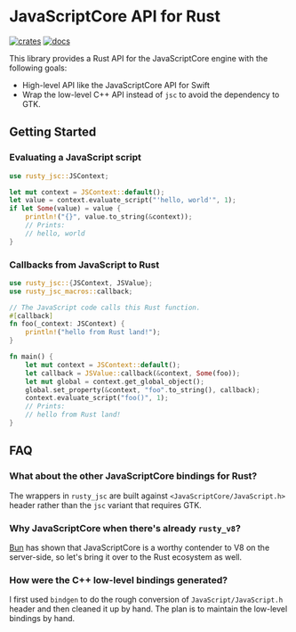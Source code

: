 # JavaScriptCore API for Rust

[![crates](https://img.shields.io/crates/v/rusty_jsc.svg)](https://crates.io/crates/rusty_jsc)
[![docs](https://docs.rs/rusty_jsc/badge.svg)](https://docs.rs/rusty_jsc)

This library provides a Rust API for the JavaScriptCore engine with the following goals:

* High-level API like the JavaScriptCore API for Swift
* Wrap the low-level C++ API instead of `jsc` to avoid the dependency to GTK.

## Getting Started

### Evaluating a JavaScript script
```rust
use rusty_jsc::JSContext;

let mut context = JSContext::default();
let value = context.evaluate_script("'hello, world'", 1);
if let Some(value) = value {
    println!("{}", value.to_string(&context));
    // Prints:
    // hello, world
}
```

### Callbacks from JavaScript to Rust

```rust
use rusty_jsc::{JSContext, JSValue};
use rusty_jsc_macros::callback;

// The JavaScript code calls this Rust function.
#[callback]
fn foo(_context: JSContext) {
    println!("hello from Rust land!");
}

fn main() {
    let mut context = JSContext::default();
    let callback = JSValue::callback(&context, Some(foo));
    let mut global = context.get_global_object();
    global.set_property(&context, "foo".to_string(), callback);
    context.evaluate_script("foo()", 1);
    // Prints:
    // hello from Rust land!
}
```

## FAQ

### What about the other JavaScriptCore bindings for Rust?

The wrappers in `rusty_jsc` are built against `<JavaScriptCore/JavaScript.h>` header rather than the `jsc` variant that requires GTK.

### Why JavaScriptCore when there's already `rusty_v8`?

[Bun](https://bun.sh) has shown that JavaScriptCore is a worthy contender to V8 on the server-side, so let's bring it over to the Rust ecosystem as well.

### How were the C++ low-level bindings generated?

I first used `bindgen` to do the rough conversion of `JavaScript/JavaScript.h` header and then cleaned it up by hand.
The plan is to maintain the low-level bindings by hand.
